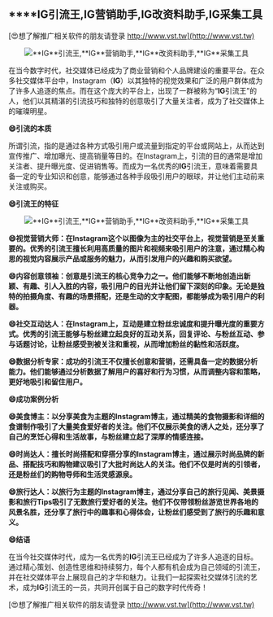## ****IG**引流王,**IG**营销助手,**IG**改资料助手,**IG**采集工具**

[😍想了解推广相关软件的朋友请登录 http://www.vst.tw](http://www.vst.tw)

 <center><img src="https://vst.tw/MP4/tuiguang/png/6.png" alt="**IG**引流王,**IG**营销助手,**IG**改资料助手,**IG**采集工具"></center>

在当今数字时代，社交媒体已经成为了商业营销和个人品牌建设的重要平台。在众多社交媒体平台中，Instagram（**IG**）以其独特的视觉效果和广泛的用户群体成为了许多人追逐的焦点。而在这个庞大的平台上，出现了一群被称为“**IG**引流王”的人，他们以其精湛的引流技巧和独特的创意吸引了大量关注者，成为了社交媒体上的璀璨明星。

**😄引流的本质**

所谓引流，指的是通过各种方式吸引用户或流量到指定的平台或网站上，从而达到宣传推广、增加曝光、提高销量等目的。在Instagram上，引流的目的通常是增加关注者、提升曝光度、促进销售等。而成为一名优秀的**IG**引流王，意味着需要具备一定的专业知识和创意，能够通过各种手段吸引用户的眼球，并让他们主动前来关注或购买。

**😄引流王的特征**

 <center><img src="https://vst.tw/MP4/tuiguang/png/1.png" alt="**IG**引流王,**IG**营销助手,**IG**改资料助手,**IG**采集工具"></center>

**😄视觉营销大师：在Instagram这个以图像为主的社交平台上，视觉营销是至关重要的。优秀的引流王擅长利用高质量的图片和视频来吸引用户的注意，通过精心构思的视觉内容展示产品或服务的魅力，从而引发用户的兴趣和购买欲望。**

**😄内容创意领袖：创意是引流王的核心竞争力之一。他们能够不断地创造出新颖、有趣、引人入胜的内容，吸引用户的目光并让他们留下深刻的印象。无论是独特的拍摄角度、有趣的场景搭配，还是生动的文字配图，都能够成为吸引用户的利器。**

**😄社交互动达人：在Instagram上，互动是建立粉丝忠诚度和提升曝光度的重要方式。优秀的引流王能够与粉丝建立起良好的互动关系，回复评论、与粉丝互动、参与话题讨论，让粉丝感受到被关注和重视，从而增加粉丝的黏性和活跃度。**

**😄数据分析专家：成功的引流王不仅擅长创意和营销，还需具备一定的数据分析能力。他们能够通过分析数据了解用户的喜好和行为习惯，从而调整内容和策略，更好地吸引和留住用户。**

**😄成功案例分析**

**😄美食博主：以分享美食为主题的Instagram博主，通过精美的食物摄影和详细的食谱制作吸引了大量美食爱好者的关注。他们不仅展示美食的诱人之处，还分享了自己的烹饪心得和生活故事，与粉丝建立起了深厚的情感连接。**

**😄时尚达人：擅长时尚搭配和穿搭分享的Instagram博主，通过展示时尚品牌的新品、搭配技巧和购物建议吸引了大批时尚达人的关注。他们不仅是时尚的引领者，还是粉丝们的购物导师和生活灵感源泉。**

**😄旅行达人：以旅行为主题的Instagram博主，通过分享自己的旅行见闻、美景摄影和旅行Tips吸引了无数旅行爱好者的关注。他们不仅带领粉丝游览世界各地的风景名胜，还分享了旅行中的趣事和心得体会，让粉丝们感受到了旅行的乐趣和意义。**

**😄结语**

在当今社交媒体时代，成为一名优秀的**IG**引流王已经成为了许多人追逐的目标。通过精心策划、创造性思维和持续努力，每个人都有机会成为自己领域的引流王，并在社交媒体平台上展现自己的才华和魅力。让我们一起探索社交媒体引流的艺术，成为**IG**引流王的一员，共同开创属于自己的数字时代传奇！

[😍想了解推广相关软件的朋友请登录 http://www.vst.tw](http://www.vst.tw)



